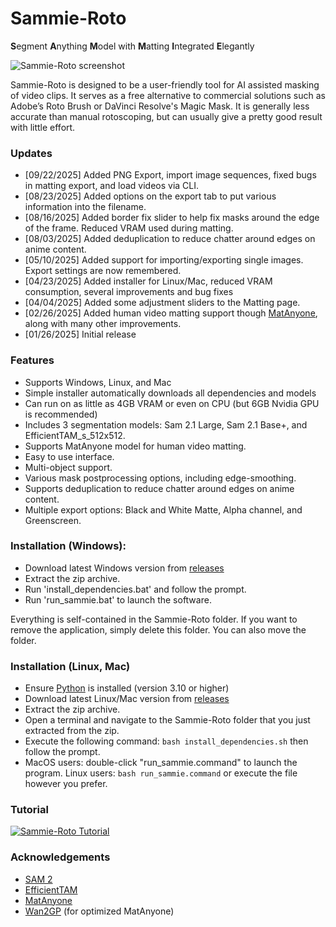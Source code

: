 
# Sammie-Roto
**S**egment **A**nything **M**odel with **M**atting **I**ntegrated **E**legantly

![Sammie-Roto screenshot](sammie/sammie_screenshot.webp)

Sammie-Roto is designed to be a user-friendly tool for AI assisted masking of video clips. It serves as a free alternative to commercial solutions such as Adobe’s Roto Brush or DaVinci Resolve's Magic Mask. It is generally less accurate than manual rotoscoping, but can usually give a pretty good result with little effort.

### Updates
- [09/22/2025] Added PNG Export, import image sequences, fixed bugs in matting export, and load videos via CLI.
- [08/23/2025] Added options on the export tab to put various information into the filename.
- [08/16/2025] Added border fix slider to help fix masks around the edge of the frame. Reduced VRAM used during matting.
- [08/03/2025] Added deduplication to reduce chatter around edges on anime content.
- [05/10/2025] Added support for importing/exporting single images. Export settings are now remembered.
- [04/23/2025] Added installer for Linux/Mac, reduced VRAM consumption, several improvements and bug fixes
- [04/04/2025] Added some adjustment sliders to the Matting page.
- [02/26/2025] Added human video matting support though [MatAnyone](https://github.com/pq-yang/MatAnyone), along with many other improvements.
- [01/26/2025] Initial release

### Features
- Supports Windows, Linux, and Mac
- Simple installer automatically downloads all dependencies and models
- Can run on as little as 4GB VRAM or even on CPU (but 6GB Nvidia GPU is recommended)
- Includes 3 segmentation models: Sam 2.1 Large, Sam 2.1 Base+, and EfficientTAM_s_512x512.
- Supports MatAnyone model for human video matting.
- Easy to use interface.
- Multi-object support.
- Various mask postprocessing options, including edge-smoothing.
- Supports deduplication to reduce chatter around edges on anime content.
- Multiple export options: Black and White Matte, Alpha channel, and Greenscreen.

### Installation (Windows):
- Download latest Windows version from [releases](https://github.com/Zarxrax/Sammie-Roto/releases)
- Extract the zip archive.
- Run 'install_dependencies.bat' and follow the prompt.
- Run 'run_sammie.bat' to launch the software.

Everything is self-contained in the Sammie-Roto folder. If you want to remove the application, simply delete this folder. You can also move the folder.

### Installation (Linux, Mac)
- Ensure [Python](https://www.python.org/) is installed (version 3.10 or higher)
- Download latest Linux/Mac version from [releases](https://github.com/Zarxrax/Sammie-Roto/releases)
- Extract the zip archive.
- Open a terminal and navigate to the Sammie-Roto folder that you just extracted from the zip.
- Execute the following command: `bash install_dependencies.sh` then follow the prompt.
- MacOS users: double-click "run_sammie.command" to launch the program. Linux users: `bash run_sammie.command` or execute the file however you prefer.

### Tutorial
[![Sammie-Roto Tutorial](https://img.youtube.com/vi/042uKTqlJ_c/0.jpg)](https://www.youtube.com/watch?v=042uKTqlJ_c)

### Acknowledgements
* [SAM 2](https://github.com/facebookresearch/sam2)
* [EfficientTAM](https://github.com/yformer/EfficientTAM)
* [MatAnyone](https://github.com/pq-yang/MatAnyone)
* [Wan2GP](https://github.com/deepbeepmeep/Wan2GP) (for optimized MatAnyone)
